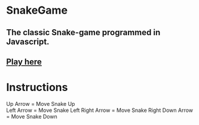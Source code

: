 # SnakeGame
## The classic Snake-game programmed in Javascript.
## <a href="https://davidkitz.github.io/SnakeGame/"> Play here </a>

# Instructions
 Up Arrow = Move Snake Up <br>
 Left Arrow = Move Snake Left
 Right Arrow = Move Snake Right
 Down Arrow = Move Snake Down
